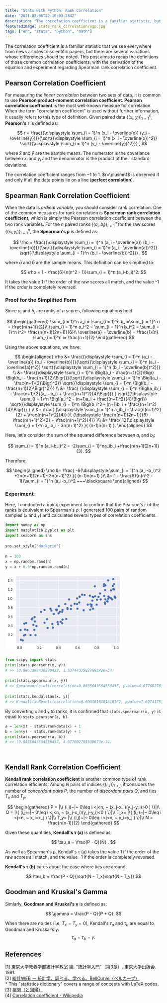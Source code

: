 ```yaml
---
title: "Stats with Python: Rank Correlation"
date: "2021-02-06T22:10:03.284Z"
description: "The correlation coefficient is a familiar statistic, but there are several variations whose differences should be noted. This post recaps the definitions of these common measures."
featuredImage: stats_rank_correlation/ogp.jpg
tags: ["en", "stats", "python", "math"]
---
```


The correlation coefficient is a familiar statistic that we see everywhere from news articles to scientific papers, but there are several variations whose differences should be noted. This post aims to recap the definitions of those common correlation coefficients, with the derivation of the equation and experiment regarding Spearman rank correlation coefficient. 

## Pearson Correlation Coefficient
For measuring the *linear correlation* between two sets of data, it is common to use **Pearson product-moment correlation coefficient**. **Pearson correlation coefficient** is the most well-known measure for correlation.  When the term "correlation coefficient" is used without further information, it usually refers to this type of definition. Given paired data $\{(x_i,y_i)\}_{i=1}^n$, **Pearson's r** is defined as:

$$
r = \frac{{\displaystyle \sum_{i = 1}^n (x_i - \overline{x})
(y_i - \overline{y})}}{\sqrt{{\displaystyle \sum_{i = 1}^n 
(x_i - \overline{x})^2}} \sqrt{{\displaystyle \sum_{i = 1}^n 
(y_i - \overline{y})^2}}} ,
$$

where $\bar{x}$ and $\bar{y}$ are the sample means. The numerator is the covariance between $x_i$ and $y_i$ and the denominator is the product of their standard deviations.

The correlation coefficient ranges from $−1$ to $1$. $r=\plusmn1$ is observed if and only if all the data points lie on a line (**perfect correlation**).

## Spearman Rank Correlation Coefficient
When the data is *ordinal variable*, you should consider rank correlation. One of the common measures for rank correlation is **Spearman rank correlation coefficient**, which is simply the Pearson correlation coefficient between the two rank variables. For the $n$ paired ranks $\{(a_i,b_i)\}_{i=1}^n$ for the raw scores $\{(x_i,y_i)\}_{i=1}^n$, the **Spearman's ρ** is defined as:

$$
\rho = \frac{{\displaystyle \sum_{i = 1}^n (a_i - \overline{a})
(b_i - \overline{b})}}{\sqrt{{\displaystyle \sum_{i = 1}^n 
(a_i - \overline{a})^2}} \sqrt{{\displaystyle \sum_{i = 1}^n 
(b_i - \overline{b})^2}}} ,
$$

where $\bar{a}$ and $\bar{b}$ are the sample means. This definition can be simplfied to:

$$
\rho = 1 - \frac{6}{n(n^2 - 1)}\sum_{i = 1}^n (a_i-b_i)^2.
$$

It takes the value 1 if the order of the raw scores all match, and the value -1 if the order is completely reversed.

### Proof for the Simplified Form
Since $a_i$ and $b_i$ are ranks of $n$ scores, following equations hold.

$$
\begin{gathered}
\sum_{i = 1}^n a_i = \sum_{i = 1}^n b_i=\sum_{i = 1}^n i = \frac{n(n+1)}{2}\\
\sum_{i = 1}^n a_i^2 = \sum_{i = 1}^n b_i^2 = \sum_{i = 1}^n i^2= \frac{n(n+1)(2n+1)}{6}\\
\overline{a} = \overline{b} = \frac{1}{n} \sum_{i = 1}^n i=  \frac{n+1}{2}
\end{gathered}
$$


Using the above equations, we have:

$$
\begin{aligned}
  \rho &= \frac{{\displaystyle \sum_{i = 1}^n (a_i - \overline{a})
(b_i - \overline{b})}}{\sqrt{{\displaystyle \sum_{i = 1}^n 
(a_i - \overline{a})^2}} \sqrt{{\displaystyle \sum_{i = 1}^n 
(b_i - \overline{b})^2}}} \\
&= \frac{{\displaystyle \sum_{i = 1}^n \Bigl(a_i - \frac{n+1}{2}\Bigr)
\Bigl(b_i - \frac{n+1}{2}\Bigr)}}{\sqrt{{\displaystyle \sum_{i = 1}^n 
\Bigl(a_i - \frac{n+1}{2}\Bigr)^2}} \sqrt{{\displaystyle \sum_{i = 1}^n 
\Bigl(b_i - \frac{n+1}{2}\Bigr)^2}}} \\
&= \frac{
  {\displaystyle \sum_{i = 1}^n \Bigl(a_ib_i - \frac{n+1}{2}(a_i+b_i) +  \frac{(n+1)^2}{4}\Bigr)}}
  {
    \sqrt{{\displaystyle \sum_{i = 1}^n \Bigl(a_i^2 - (n+1)a_i + \frac{(n+1)^2}{4}\Bigr)}} 
    \sqrt{{\displaystyle \sum_{i = 1}^n \Bigl(b_i^2 - (n+1)b_i + \frac{(n+1)^2}{4}\Bigr)}}
  } \\
&= \frac{
  {\displaystyle \sum_{i = 1}^n a_ib_i - \frac{n(n+1)^2}{2} + \frac{n(n+1)^2}{4}}
}{
  {\displaystyle \frac{n(n+1)(2n+1)}{6} - \frac{n(n+1)^2}{2} + \frac{n(n+1)^2}{4}}
}\\
&= \frac{
  12{\displaystyle \sum_{i = 1}^n a_ib_i - 3n(n+1)^2}
}{
  (n-1)n(n+1)
}.
\end{aligned}
$$

Here, let's consider the sum of the squared difference between $a_i$ and $b_i$:

$$
\sum_{i = 1}^n (a_i-b_i)^2 = -2\sum_{i = 1}^na_ib_i +\frac{n(n+1)(2n+1)}{3}.
$$

Therefore,

$$
\begin{aligned}
  \rho &= \frac{
  -6{\displaystyle \sum_{i = 1}^n (a_i-b_i)^2 +2n(n+1)(2n+1)- 3n(n+1)^2}
}{
  (n-1)n(n+1)
}\\
&= 1 - \frac{6}{n(n^2 - 1)}\sum_{i = 1}^n (a_i-b_i)^2 ~~~\blacksquare
\end{aligned}
$$

### Experiment
Here, I conducted a quick experiment to confirm that the Pearson's r of the ranks is equivalent to Spearman's ρ. I generated 100 pairs of random samples (`x` and `y`) and calculated several types of correlation coefficients.

```python
import numpy as np
import matplotlib.pyplot as plt
import seaborn as sns

sns.set_style("darkgrid")

n = 100
x = np.random.rand(n)
y = x + 0.5*np.random.rand(n)
```

![](2021-02-04-23-04-40.png)

```python
from scipy import stats
print(stats.pearsonr(x, y))
# >> (0.8863388430290433, 1.5374433582768292e-34)

print(stats.spearmanr(x, y))
# >> SpearmanrResult(correlation=0.8835643564356436, pvalue=4.677602781530847e-34)

print(stats.kendalltau(x, y))
# >> KendalltauResult(correlation=0.6981818181818182, pvalue=7.62741751146521e-25)
```

By converting `x` and `y` to ranks, it is confirmed that `stats.spearmanr(x, y)` is equal to `stats.pearsonr(a, b)`.

```python
a = len(x) - stats.rankdata(x) + 1
b = len(y) - stats.rankdata(y) + 1
print(stats.pearsonr(a, b))
# >> (0.8835643564356437, 4.677602781530673e-34)
```
<br/>

## Kendall Rank Correlation Coefficient
**Kendall rank correlation coefficient** is another common type of rank correlation efficients. Among $N$ pairs of indices $\{(i,j)\}_{i<j}$, it considers the number of *concordant pairs* $P$, the number of *discordant pairs* $Q$, and ties $T_x$ and $T_y$.

$$
\begin{gathered}
P = |\{ (i,j)~|~ 0\leq i <j<n, ~ (x_j-x_i)(y_j-y_i)>0 ) \}|\\
Q = |\{ (i,j)~|~ 0\leq i <j<n, ~ (x_j-x_i)(y_j-y_i)<0 ) \}|\\
T_x= |\{ (i,j)~|~ 0\leq i <j<n, ~ x_i=x_j ) \}|\\
T_y= |\{ (i,j)~|~ 0\leq i <j<n, ~ y_i=y_j ) \}|\\
N = \frac{n(n-1)}{2}
\end{gathered}
$$

Given these quantities, **Kendall's τ (a)** is defined as:

$$
\tau_a = \frac{P - Q}{N} .
$$

As well as Spearman's ρ, Kendall's τ (a) takes the value 1 if the order of the raw scores all match, and the value -1 if the order is completely reversed.

**Kendall's τ (b)** cares about the case where ties are around.

$$
\tau_b = \frac{P - Q}{\sqrt{N - T_x}\sqrt{N - T_y}}
$$

## Goodman and Kruskal's Gamma
Simlarly, **Goodman and Kruskal's γ** is defined as:

$$
\gamma = \frac{P - Q}{P + Q}.
$$

When there are no ties (i.e. $T_x=T_y=0$), Kendall's $\tau_a$ and $\tau_b$ are equal to Goodman and Kruskal's $\gamma$:
$$
\tau_a=\tau_b=\gamma.
$$

## References
[1] 東京大学教養学部統計学教室 編. "[統計学入門](http://www.utp.or.jp/book/b300857.html)"（第3章）. 東京大学出版会. 1991.  
[2] [統計WEB － 統計学、調べる、学べる、BellCurve（ベルカーブ）](https://bellcurve.jp/statistics/)  
\* This "statistics dictionary" covers a range of concepts with LaTeX codes.  
[3] [相関（と回帰）](https://oku.edu.mie-u.ac.jp/~okumura/stat/correlation.html)  
[4] [Correlation coefficient - Wikipedia](https://en.wikipedia.org/wiki/Correlation_coefficient)